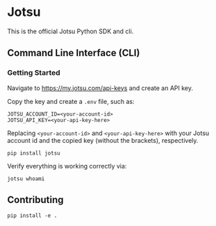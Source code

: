 # Jotsu

This is the official Jotsu Python SDK and cli.

## Command Line Interface (CLI)

### Getting Started
Navigate to https://my.jotsu.com/api-keys and create an API key.

Copy the key and create a `.env` file, such as:
```shell
JOTSU_ACCOUNT_ID=<your-account-id>
JOTSU_API_KEY=<your-api-key-here>
```

Replacing `<your-account-id>` and `<your-api-key-here>` with your Jotsu account id and the copied key (without the brackets), respectively.

```shell
pip install jotsu
```

Verify everything is working correctly via:
```shell
jotsu whoami
```

## Contributing

```shell
pip install -e .
```
